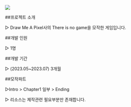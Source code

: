 <img src="https://capsule-render.vercel.app/api?type=모양&color=yellow&height=20&section=header&text=It Takes Two&fontSize=40" />

##프로젝트 소개

▷ Draw Me A Pixel사의 There is no game을 모작한 게임입니다.


##개발 인원

▷ 1명


##개발 기간 

▷ (2023.05~2023.07) 3개월


##모작파트

▷Intro > Chapter1 일부 > Ending


▷ 리소스는 제작관련 필요부분만 존재합니다.
